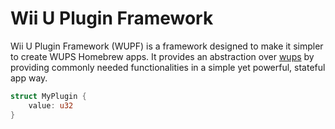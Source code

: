 # Wii U Plugin Framework

Wii U Plugin Framework (WUPF) is a framework designed to make it simpler to create WUPS Homebrew apps. It provides an abstraction over [wups](https://github.com/rust-wiiu/wups) by providing commonly needed functionalities in a simple yet powerful, stateful app way.

```rust
struct MyPlugin {
    value: u32
}
```

